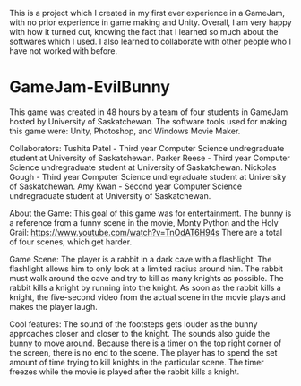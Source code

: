 This is a project which I created in my first ever experience in a GameJam, with no prior experience in game making and Unity.
Overall, I am very happy with how it turned out, knowing the fact that I learned so much about the softwares which I used. 
I also learned to collaborate with other people who I have not worked with before.

# GameJam-EvilBunny
This game was created in 48 hours by a team of four students in GameJam hosted by University of Saskatchewan.
The software tools used for making this game were: Unity, Photoshop, and Windows Movie Maker.

Collaborators:
Tushita Patel - Third year Computer Science undregraduate student at University of Saskatchewan.
Parker Reese -  Third year Computer Science undregraduate student at University of Saskatchewan.
Nickolas Gough - Third year Computer Science undregraduate student at University of Saskatchewan.
Amy Kwan -  Second year Computer Science undregraduate student at University of Saskatchewan.

About the Game:
This goal of this game was for entertainment.
The bunny is a reference from a funny scene in the movie, Monty Python and the Holy Grail: https://www.youtube.com/watch?v=TnOdAT6H94s
There are a total of four scenes, which get harder.


Game Scene:
The player is a rabbit in a dark cave with a flashlight. The flashlight allows him to only look at a limited radius around him. The rabbit must walk around the cave and try to kill as many knights as possible. The rabbit kills a knight by running into the knight.
As soon as the rabbit kills a knight, the five-second video from the actual scene in the movie plays and makes the player laugh.

Cool features:
The sound of the footsteps gets louder as the bunny approaches closer and closer to the knight. The sounds also guide the bunny to move around.
Because there is a timer on the top right corner of the screen, there is no end to the scene. The player has to spend the set amount of time trying to kill knights in the particular scene.
The timer freezes while the movie is played after the rabbit kills a knight.


